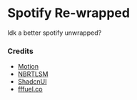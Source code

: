 # Spotify Re-wrapped

Idk a better spotify unwrapped?

### Credits

-   [Motion](https://motion.dev/)
-   [NBRTLSM](https://www.neobrutalism.dev/)
-   [ShadcnUI](https://ui.shadcn.com/docs)
-   [fffuel.co](https://www.fffuel.co/nnnoise/)
